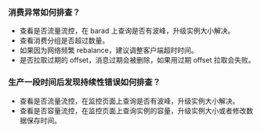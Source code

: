 ### 消费异常如何排查？
- 查看是否流量流控，在 barad 上查询是否有波峰，升级实例大小解决。
- 查看消费分组是否超过数量。
- 如果因为网络频繁 rebalance，建议调整客户端超时时间。
- 是否拉取过期的 offset，消息过期会被删除，如果用过期 offset 拉取会失败。

### 生产一段时间后发现持续性错误如何排查？
- 查看是否流量流控，在监控页面上查询是否有波峰，升级实例大小解决。
- 查看是否容量流控，在监控页面上查询实例的容量，升级实例大小或者修改数据保存时间。
